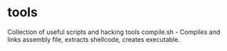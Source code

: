 # tools
Collection of useful scripts and hacking tools
  compile.sh - Compiles and links assembly file, extracts shellcode, creates executable. 
